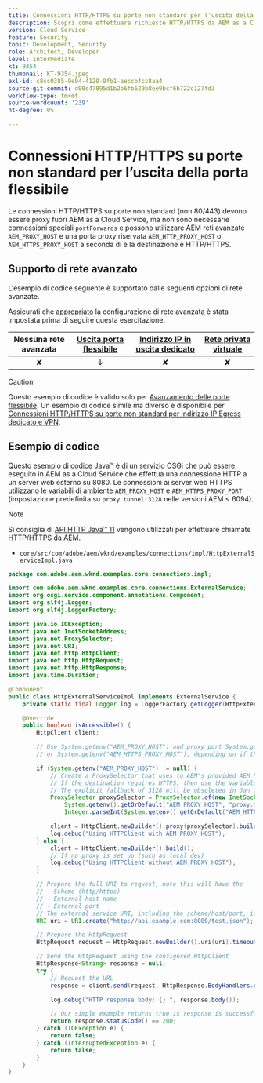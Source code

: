```yaml
---
title: Connessioni HTTP/HTTPS su porte non standard per l’uscita della porta flessibile
description: Scopri come effettuare richieste HTTP/HTTPS da AEM as a Cloud Service a servizi Web esterni in esecuzione su porte non standard per Flexible Port Egress.
version: Cloud Service
feature: Security
topic: Development, Security
role: Architect, Developer
level: Intermediate
kt: 9354
thumbnail: KT-9354.jpeg
exl-id: c8cc0385-9e94-4120-9fb1-aeccbfcc8aa4
source-git-commit: d00e47895d1b2b6fb629b8ee9bcf6b722c127fd3
workflow-type: tm+mt
source-wordcount: '239'
ht-degree: 0%

---
```


# Connessioni HTTP/HTTPS su porte non standard per l’uscita della porta flessibile

Le connessioni HTTP/HTTPS su porte non standard (non 80/443) devono essere proxy fuori AEM as a Cloud Service, ma non sono necessarie connessioni speciali `portForwards` e possono utilizzare AEM reti avanzate `AEM_PROXY_HOST` e una porta proxy riservata `AEM_HTTP_PROXY_HOST` o `AEM_HTTPS_PROXY_HOST` a seconda di è la destinazione è HTTP/HTTPS.

## Supporto di rete avanzato

L&#39;esempio di codice seguente è supportato dalle seguenti opzioni di rete avanzate.

Assicurati che [appropriato](../advanced-networking.md#advanced-networking) la configurazione di rete avanzata è stata impostata prima di seguire questa esercitazione.

| Nessuna rete avanzata | [Uscita porta flessibile](../flexible-port-egress.md) | [Indirizzo IP in uscita dedicato](../dedicated-egress-ip-address.md) | [Rete privata virtuale](../vpn.md) |
|:-----:|:-----:|:------:|:---------:|
| ✘ | ↓ | ✘ | ✘ |

>[!CAUTION]
>
> Questo esempio di codice è valido solo per [Avanzamento delle porte flessibile](../flexible-port-egress.md). Un esempio di codice simile ma diverso è disponibile per [Connessioni HTTP/HTTPS su porte non standard per indirizzo IP Egress dedicato e VPN](./http-on-non-standard-ports.md).

## Esempio di codice

Questo esempio di codice Java™ è di un servizio OSGi che può essere eseguito in AEM as a Cloud Service che effettua una connessione HTTP a un server web esterno su 8080. Le connessioni ai server web HTTPS utilizzano le variabili di ambiente `AEM_PROXY_HOST` e `AEM_HTTPS_PROXY_PORT` (impostazione predefinita su `proxy.tunnel:3128` nelle versioni AEM &lt; 6094).

>[!NOTE]
> Si consiglia di [API HTTP Java™ 11](https://docs.oracle.com/en/java/javase/11/docs/api/java.net.http/java/net/http/package-summary.html) vengono utilizzati per effettuare chiamate HTTP/HTTPS da AEM.

+ `core/src/com/adobe/aem/wknd/examples/connections/impl/HttpExternalServiceImpl.java`

```java
package com.adobe.aem.wknd.examples.core.connections.impl;

import com.adobe.aem.wknd.examples.core.connections.ExternalService;
import org.osgi.service.component.annotations.Component;
import org.slf4j.Logger;
import org.slf4j.LoggerFactory;

import java.io.IOException;
import java.net.InetSocketAddress;
import java.net.ProxySelector;
import java.net.URI;
import java.net.http.HttpClient;
import java.net.http.HttpRequest;
import java.net.http.HttpResponse;
import java.time.Duration;

@Component
public class HttpExternalServiceImpl implements ExternalService {
    private static final Logger log = LoggerFactory.getLogger(HttpExternalServiceImpl.class);

    @Override
    public boolean isAccessible() {
        HttpClient client;

        // Use System.getenv("AEM_PROXY_HOST") and proxy port System.getenv("AEM_HTTP_PROXY_HOST") 
        // or System.getenv("AEM_HTTPS_PROXY_HOST"), depending on if the destination requires HTTP/HTTPS

        if (System.getenv("AEM_PROXY_HOST") != null) {
            // Create a ProxySelector that uses to AEM's provided AEM_PROXY_HOST, with a fallback of proxy.tunnel, and proxy port using the AEM_HTTP_PROXY_PORT variable. 
            // If the destination requires HTTPS, then use the variable AEM_HTTPS_PROXY_PORT instead of AEM_HTTP_PROXY_PORT.
            // The explicit fallback of 3128 will be obsoleted in Jan 2022, and only the AEM_HTTP_PROXY_PORT/AEM_HTTPS_PROXY_PORT variable will be required
            ProxySelector proxySelector = ProxySelector.of(new InetSocketAddress(
                System.getenv().getOrDefault("AEM_PROXY_HOST", "proxy.tunnel"), 
                Integer.parseInt(System.getenv().getOrDefault("AEM_HTTP_PROXY_PORT", "3128"))));

            client = HttpClient.newBuilder().proxy(proxySelector).build();
            log.debug("Using HTTPClient with AEM_PROXY_HOST");
        } else {
            client = HttpClient.newBuilder().build();
            // If no proxy is set up (such as local dev)
            log.debug("Using HTTPClient without AEM_PROXY_HOST");
        }

        // Prepare the full URI to request, note this will have the
        // - Scheme (http/https)
        // - External host name
        // - External port
        // The external service URI, including the scheme/host/port, is defined in code, and NOT in Cloud Manager portForwards rules.
        URI uri = URI.create("http://api.example.com:8080/test.json");

        // Prepare the HttpRequest
        HttpRequest request = HttpRequest.newBuilder().uri(uri).timeout(Duration.ofSeconds(2)).build();

        // Send the HttpRequest using the configured HttpClient
        HttpResponse<String> response = null;
        try {
            // Request the URL
            response = client.send(request, HttpResponse.BodyHandlers.ofString());

            log.debug("HTTP response body: {} ", response.body());

            // Our simple example returns true is response is successful! (200 status code)
            return response.statusCode() == 200;
        } catch (IOException e) {
            return false;
        } catch (InterruptedException e) {
            return false;
        }
    }
}
```
